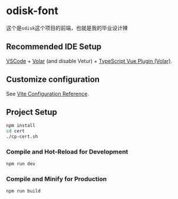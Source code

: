 # odisk-font

这个是`odisk`这个项目的前端，也就是我的毕业设计辣

## Recommended IDE Setup

[VSCode](https://code.visualstudio.com/) + [Volar](https://marketplace.visualstudio.com/items?itemName=Vue.volar) (and disable Vetur) + [TypeScript Vue Plugin (Volar)](https://marketplace.visualstudio.com/items?itemName=Vue.vscode-typescript-vue-plugin).

## Customize configuration

See [Vite Configuration Reference](https://vitejs.dev/config/).

## Project Setup

```sh
npm install
cd cert
./cp-cert.sh
```

### Compile and Hot-Reload for Development

```sh
npm run dev
```

### Compile and Minify for Production

```sh
npm run build
```
